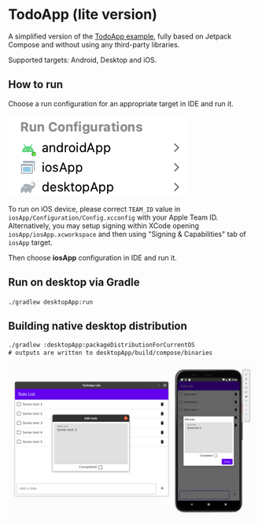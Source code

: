 # TodoApp (lite version)

A simplified version of the [TodoApp example](https://github.com/JetBrains/compose-jb/tree/master/examples/todoapp), fully based on Jetpack Compose and without using any third-party libraries.

Supported targets: Android, Desktop and iOS.

## How to run

Choose a run configuration for an appropriate target in IDE and run it.

![run-configurations.png](run-configurations.png)

To run on iOS device, please correct `TEAM_ID` value in `iosApp/Configuration/Config.xcconfig` with your Apple Team ID.
Alternatively, you may setup signing within XCode opening `iosApp/iosApp.xcworkspace` and then
using "Signing & Capabilities" tab of `iosApp` target.

Then choose **iosApp** configuration in IDE and run it.


## Run on desktop via Gradle

`./gradlew desktopApp:run`

## Building native desktop distribution
```
./gradlew :desktopApp:packageDistributionForCurrentOS
# outputs are written to desktopApp/build/compose/binaries
```
![Desktop](screenshots/todoapplite.png)
